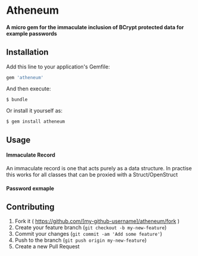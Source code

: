 # Atheneum

#### A micro gem for the immaculate inclusion of BCrypt protected data for example passwords

## Installation

Add this line to your application's Gemfile:

```ruby
gem 'atheneum'
```

And then execute:

    $ bundle

Or install it yourself as:

    $ gem install atheneum

## Usage

#### Immaculate Record

An immaculate record is one that acts purely as a data structure. In practise this works for all classes that can be proxied with a Struct/OpenStruct

#### Password exmaple

## Contributing

1. Fork it ( https://github.com/[my-github-username]/atheneum/fork )
2. Create your feature branch (`git checkout -b my-new-feature`)
3. Commit your changes (`git commit -am 'Add some feature'`)
4. Push to the branch (`git push origin my-new-feature`)
5. Create a new Pull Request
